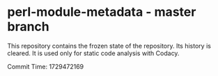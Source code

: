 # perl-module-metadata - master branch

This repository contains the frozen state of the repository.
Its history is cleared. It is used only for static code
analysis with Codacy.

Commit Time: 1729472169